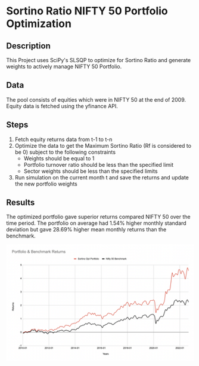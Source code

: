 # Sortino Ratio NIFTY 50 Portfolio Optimization

## Description
This Project uses SciPy's SLSQP to optimize for Sortino Ratio and generate weights to actively manage NIFTY 50 Portfolio. 


## Data 
The pool consists of equities which were in NIFTY 50 at the end of 2009. Equity data is fetched using the yfinance API.


## Steps 
1. Fetch equity returns data from t-1 to t-n
2. Optimize the data to get the Maximum Sortino Ratio (Rf is considered to be 0) subject to the following constraints
   - Weights should be equal to 1 
   - Portfolio turnover ratio should be less than the specified limit
   - Sector weights should be less than the specified limits
3. Run simulation on the current month t and save the returns and update the new portfolio weights 


## Results
The optimized portfolio gave superior returns compared NIFTY 50 over the time period. The portfolio on average had 1.54% higher monthly standard deviation but gave 28.69% higher mean monthly returns than the benchmark.

![](https://github.com/saidattsamonkar/POPT/blob/main/Assets/Sim.png)
